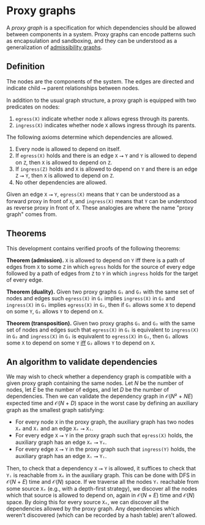 # Proxy graphs

A *proxy graph* is a specification for which dependencies should be allowed between components in a system. Proxy graphs can encode patterns such as encapsulation and sandboxing, and they can be understood as a generalization of [admissibility graphs](https://github.com/stepchowfun/proofs/tree/main/proofs/AdmissibilityGraph).

## Definition

The nodes are the components of the system. The edges are directed and indicate child ⭢ parent relationships between nodes.

In addition to the usual graph structure, a proxy graph is equipped with two predicates on nodes:

1. `egress(X)` indicate whether node `X` allows egress through its parents.
2. `ingress(X)` indicates whether node `X` allows ingress through its parents.

The following axioms determine which dependencies are allowed.

1. Every node is allowed to depend on itself.
3. If `egress(X)` holds and there is an edge `X` ⭢ `Y` and `Y` is allowed to depend on `Z`, then `X` is allowed to depend on `Z`.
2. If `ingress(Z)` holds and `X` is allowed to depend on `Y` and there is an edge `Z` ⭢ `Y`, then `X` is allowed to depend on `Z`.
4. No other dependencies are allowed.

Given an edge `X` ⭢ `Y`, `egress(X)` means that `Y` can be understood as a forward proxy in front of `X`, and `ingress(X)` means that `Y` can be understood as reverse proxy in front of `X`. These analogies are where the name "proxy graph" comes from.

## Theorems

This development contains verified proofs of the following theorems:

**Theorem (admission).** `X` is allowed to depend on `Y` iff there is a path of edges from `X` to some `Z` in which `egress` holds for the source of every edge followed by a path of edges from `Z` to `Y` in which `ingress` holds for the target of every edge.

**Theorem (duality).** Given two proxy graphs `G₁` and `G₂` with the same set of nodes and edges such `egress(X)` in `G₁` implies `ingress(X)` in `G₂` and `ingress(X)` in `G₁` implies `egress(X)` in `G₂`, then if `G₁` allows some `X` to depend on some `Y`, `G₂` allows `Y` to depend on `X`.

**Theorem (transposition).** Given two proxy graphs `G₁` and `G₂` with the same set of nodes and edges such that `egress(X)` in `G₁` is equivalent to `ingress(X)` in `G₂` and `ingress(X)` in `G₁` is equivalent to `egress(X)` in `G₂`, then `G₁` allows some `X` to depend on some `Y` [iff](https://en.wikipedia.org/wiki/If_and_only_if) `G₂` allows `Y` to depend on `X`.

## An algorithm to validate dependencies

We may wish to check whether a dependency graph is compatible with a given proxy graph containing the same nodes. Let *N* be the number of nodes, let *E* be the number of edges, and let *D* be the number of dependencies. Then we can validate the dependency graph in 𝒪(*N*² + *NE*) expected time and 𝒪(*N* + *D*) space in the worst case by defining an auxiliary graph as the smallest graph satisfying:

- For every node `X` in the proxy graph, the auxiliary graph has two nodes `Xₑ` and `Xᵢ` and an edge `Xₑ` ⭢ `Xᵢ`.
- For every edge `X` ⭢ `Y` in the proxy graph such that `egress(X)` holds, the auxiliary graph has an edge `Xₑ` ⭢ `Yₑ`.
- For every edge `X` ⭢ `Y` in the proxy graph such that `ingress(Y)` holds, the auxiliary graph has an edge `Xᵢ` ⭢ `Yᵢ`.

Then, to check that a dependency `X` ⭢ `Y` is allowed, it suffices to check that `Yᵢ` is reachable from `Xₑ` in the auxiliary graph. This can be done with DFS in 𝒪(*N* + *E*) time and 𝒪(*N*) space. If we traverse all the nodes `Yᵢ` reachable from some source `Xₑ` (e.g., with a depth-first strategy), we discover all the nodes which that source is allowed to depend on, again in 𝒪(*N* + *E*) time and 𝒪(*N*) space. By doing this for every source `Xₑ`, we can discover all the dependencies allowed by the proxy graph. Any dependencies which weren't discovered (which can be recorded by a hash table) aren't allowed.
